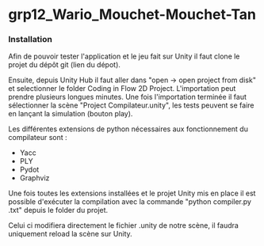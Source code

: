 # grp12_Wario_Mouchet-Mouchet-Tan

### Installation

Afin de pouvoir tester l'application et le jeu fait sur Unity il faut clone le projet du dépôt git (lien du dépot).

Ensuite, depuis Unity Hub il faut aller dans "open -> open project from disk" et selectionner le folder Coding in Flow 2D Project. L'importation peut prendre plusieurs longues minutes.
Une fois l'importation terminée il faut sélectionner la scène "Project Compilateur.unity", les tests peuvent se faire en lançant la simulation (bouton play).

Les différentes extensions de python nécessaires aux fonctionnement du compilateur sont :

- Yacc
- PLY
- Pydot
- Graphviz

Une fois toutes les extensions installées et le projet Unity mis en place il est possible d'exécuter la compilation avec la commande "python compiler.py <nomdelinput>.txt" depuis le folder du projet.

Celui ci modifiera directement le fichier .unity de notre scène, il faudra uniquement reload la scène sur Unity.
